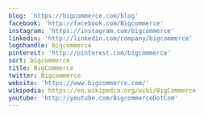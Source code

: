 ```yaml
---
blog: 'https://bigcommerce.com/blog'
facebook: 'http://facebook.com/Bigcommerce'
instagram: 'https://instagram.com/bigcommerce'
linkedin: 'http://linkedin.com/company/bigcommerce'
logohandle: bigcommerce
pinterest: 'http://pinterest.com/bigcommerce'
sort: bigcommerce
title: BigCommerce
twitter: Bigcommerce
website: 'https://www.bigcommerce.com/'
wikipedia: https://en.wikipedia.org/wiki/BigCommerce
youtube: 'http://youtube.com/BigcommerceDotCom'
---
```

